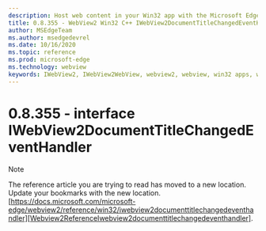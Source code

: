 ```yaml
---
description: Host web content in your Win32 app with the Microsoft Edge WebView2 control
title: 0.8.355 - WebView2 Win32 C++ IWebView2DocumentTitleChangedEventHandler
author: MSEdgeTeam
ms.author: msedgedevrel
ms.date: 10/16/2020
ms.topic: reference
ms.prod: microsoft-edge
ms.technology: webview
keywords: IWebView2, IWebView2WebView, webview2, webview, win32 apps, win32, edge
---
```


# 0.8.355 - interface IWebView2DocumentTitleChangedEventHandler 

> [!NOTE]
> The reference article you are trying to read has moved to a new location.  
> Update your bookmarks with the new location.  
> [https://docs.microsoft.com/microsoft-edge/webview2/reference/win32/iwebview2documenttitlechangedeventhandler][Webview2ReferenceIwebview2documenttitlechangedeventhandler].  

[Webview2ReferenceIwebview2documenttitlechangedeventhandler]: /microsoft-edge/webview2/reference/win32/iwebview2documenttitlechangedeventhandler "interface IWebView2DocumentTitleChangedEventHandler | Microsoft Docs"
